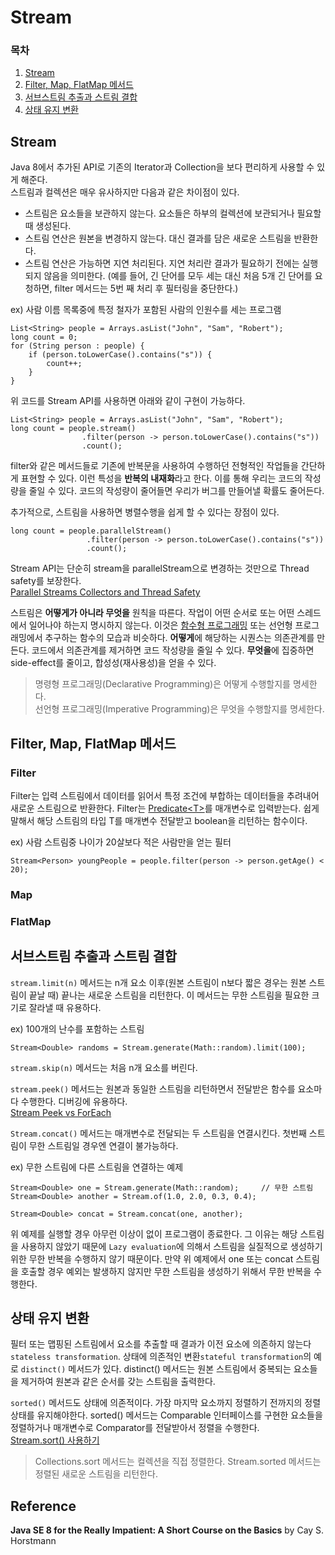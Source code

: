 # Stream
### 목차
1. [Stream](#stream_1)
2. [Filter, Map, FlatMap 메서드](#filter-map-flatmap)
3. [서브스트림 추출과 스트림 결합](#_2)
4. [상태 유지 변환](#_3)

## Stream
Java 8에서 추가된 API로 기존의 Iterator과 Collection을 보다 편리하게 사용할 수 있게 해준다.  
스트림과 컬렉션은 매우 유사하지만 다음과 같은 차이점이 있다.

* 스트림은 요소들을 보관하지 않는다. 요소들은 하부의 컬렉션에 보관되거나 필요할 때 생성된다.
* 스트림 연산은 원본을 변경하지 않는다. 대신 결과를 담은 새로운 스트림을 반환한다.
* 스트림 연산은 가능하면 지연 처리된다. 지연 처리란 결과가 필요하기 전에는 실행되지 않음을 의미한다. (예를 들어, 긴 단어를 모두 세는 대신 처음 5개 긴 단어를 요청하면, filter 메서드는 5번 째 처리 후 필터링을 중단한다.)

ex) 사람 이름 목록중에 특정 철자가 포함된 사람의 인원수를 세는 프로그램

```
List<String> people = Arrays.asList("John", "Sam", "Robert");
long count = 0;
for (String person : people) {
    if (person.toLowerCase().contains("s")) {
        count++;
    }
}
```

위 코드를 Stream API를 사용하면 아래와 같이 구현이 가능하다.

```
List<String> people = Arrays.asList("John", "Sam", "Robert");
long count = people.stream()
                .filter(person -> person.toLowerCase().contains("s"))
                .count();
```

filter와 같은 메서드들로 기존에 반복문을 사용하여 수행하던 전형적인 작업들을 간단하게 표현할 수 있다. 이런 특성을 **반복의 내재화**라고 한다. 이를 통해 우리는 코드의 작성량을 줄일 수 있다. 코드의 작성량이 줄어들면 우리가 버그를 만들어낼 확률도 줄어든다.

추가적으로, 스트림을 사용하면 병렬수행을 쉽게 할 수 있다는 장점이 있다.
```
long count = people.parallelStream()
                 .filter(person -> person.toLowerCase().contains("s"))
                 .count();
```
Stream API는 단순히 stream을 parallelStream으로 변경하는 것만으로 Thread safety를 보장한다.  
[Parallel Streams Collectors and Thread Safety](https://stackoverflow.com/questions/22350288/parallel-streams-collectors-and-thread-safety)

스트림은 **어떻게가 아니라 무엇을** 원칙을 따른다. 작업이 어떤 순서로 또는 어떤 스레드에서 일어나야 하는지 명시하지 않는다. 이것은 [함수형 프로그래밍](https://medium.com/@jooyunghan/%ED%95%A8%EC%88%98%ED%98%95-%ED%94%84%EB%A1%9C%EA%B7%B8%EB%9E%98%EB%B0%8D%EC%9D%B4%EB%9E%80-%EB%AC%B4%EC%97%87%EC%9D%B8%EA%B0%80-fab4e960d263) 또는 선언형 프로그래밍에서 추구하는 함수의 모습과 비슷하다. **어떻게**에 해당하는 시퀀스는 의존관계를 만든다. 코드에서 의존관계를 제거하면 코드 작성량을 줄일 수 있다. **무엇을**에 집중하면 side-effect를 줄이고, 합성성(재사용성)을 얻을 수 있다.
> 명령형 프로그래밍(Declarative Programming)은 어떻게 수행할지를 명세한다.  
> 선언형 프로그래밍(Imperative Programming)은 무엇을 수행할지를 명세한다.

## Filter, Map, FlatMap 메서드

### Filter
Filter는 입력 스트림에서 데이터를 읽어서 특정 조건에 부합하는 데이터들을 추려내어 새로운 스트림으로 반환한다. Filter는 [Predicate&lt;T&gt;](https://docs.oracle.com/javase/8/docs/api/java/util/function/Predicate.html)를 매개변수로 입력받는다. 쉽게말해서 해당 스트림의 타입 T를 매개변수 전달받고 boolean을 리턴하는 함수이다.

ex) 사람 스트림중 나이가 20살보다 적은 사람만을 얻는 필터
```
Stream<Person> youngPeople = people.filter(person -> person.getAge() < 20);
```

### Map


### FlatMap


## 서브스트림 추출과 스트림 결합
`stream.limit(n)` 메서드는 n개 요소 이후(원본 스트림이 n보다 짧은 경우는 원본 스트림이 끝날 때) 끝나는 새로운 스트림을 리턴한다. 이 메서드는 무한 스트림을 필요한 크기로 잘라낼 때 유용하다. 

ex) 100개의 난수를 포함하는 스트림
```
Stream<Double> randoms = Stream.generate(Math::random).limit(100);
```

`stream.skip(n)` 메서드는 처음 n개 요소를 버린다.

`stream.peek()` 메서드는 원본과 동일한 스트림을 리턴하면서 전달받은 함수를 요소마다 수행한다. 디버깅에 유용하다.  
[Stream Peek vs ForEach](https://stackoverflow.com/questions/33635717/in-java-streams-is-peek-really-only-for-debugging)

`Stream.concat()` 메서드는 매개변수로 전달되는 두 스트림을 연결시킨다. 첫번째 스트림이 무한 스트림일 경우엔 연결이 불가능하다.

ex) 무한 스트림에 다른 스트림을 연결하는 예제
```
Stream<Double> one = Stream.generate(Math::random);     // 무한 스트림
Stream<Double> another = Stream.of(1.0, 2.0, 0.3, 0.4);

Stream<Double> concat = Stream.concat(one, another);
```
위 예제를 실행할 경우 아무런 이상이 없이 프로그램이 종료한다. 그 이유는 해당 스트림을 사용하지 않았기 때문에 `Lazy evaluation`에 의해서 스트림을 실질적으로 생성하기위한 무한 반복을 수행하지 않기 때문이다. 만약 위 예제에서 one 또는 concat 스트림을 호출할 경우 예외는 발생하지 않지만 무한 스트림을 생성하기 위해서 무한 반복을 수행한다.

## 상태 유지 변환
필터 또는 맵핑된 스트림에서 요소를 추출할 때 결과가 이전 요소에 의존하지 않는다`stateless transformation`. 상태에 의존적인 변환`stateful transformation`의 예로 `distinct()` 메서드가 있다. distinct() 메서드는 원본 스트림에서 중복되는 요소들을 제거하여 원본과 같은 순서를 갖는 스트림을 출력한다.

`sorted()` 메서드도 상태에 의존적이다. 가장 마지막 요소까지 정렬하기 전까지의 정렬 상태를 유지해야한다. sorted() 메서드는 Comparable 인터페이스를 구현한 요소들을 정렬하거나 매개변수로 Comparator를 전달받아서 정렬을 수행한다.  
[Stream.sort() 사용하기](StreamSort.md)
> Collections.sort 메서드는 컬렉션을 직접 정렬한다.
> Stream.sorted 메서드는 정렬된 새로운 스트림을 리턴한다.

## Reference
**Java SE 8 for the Really Impatient: A Short Course on the Basics** by Cay S. Horstmann
